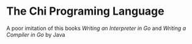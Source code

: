 # The Chi Programing Language
A poor imitation of this books *Writing an Interpreter in Go* and *Writing a Compiler in Go* by Java
